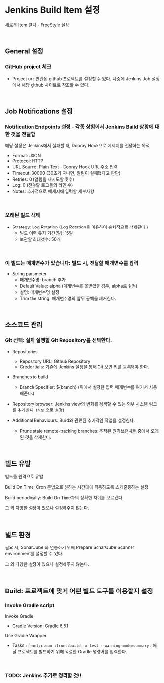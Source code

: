 # Jenkins Build Item 설정

새로운 Item 클릭 - FreeStyle 설정

<br>

## General 설정

### GitHub project 체크

- Project url: 연관된 github 프로젝트를 설정할 수 있다. 나중에 Jenkins Job 설정에서 해당 github 사이트로 참조할 수 있다.

<br>

## Job Notifications 설정

### Notification Endpoints 설정 - 각종 상황에서 Jenkins Build 상황에 대한 것을 전달함

해당 설정은 Jenkins에서 실패할 때, Dooray Hook으로 메세지를 전달하는 목적

- Format: JSON
- Protocol: HTTP
- URL Source: Plain Text - Dooray Hook URL 주소 입력
- Timeout: 30000 (30초가 지나면, 알림이 실패했다고 판단)
- Retries: 0 (알림을 재시도할 횟수)
- Log: 0 (전송할 로그들의 라인 수)
- Notes: 추가적으로 메세지에 입력할 세부사항

<br>

### 오래된 빌드 삭제

- Strategy: Log Rotation (Log Rotation을 이용하여 순차적으로 삭제된다.)
  - 빌드 이력 유지 기간(일): 15일
  - 보관할 최대갯수: 50개

<br>

### 이 빌드는 매개변수가 있습니다: 빌드 시, 전달할 매개변수를 입력 

- String parameter
  - 매개변수명: branch 추가
  - Default Value: alpha (매개변수를 못받았을 경우, alpha로 설정)
  - 설명: 매개변수명 설정
  - Trim the string: 매개변수명의 앞뒤 공백을 제거한다.

<br>

## 소스코드 관리

### Git 선택: 실제 실행할 Git Repository를 선택한다.

- Repositories
  - Repository URL: Github Repository 
  - Credentials: 기존에 Jenkins 설정을 통해 Git 보안 키를 등록해야 한다.

- Branches to build
  - Branch Specifier: ${branch} (위에서 설정한 입력 매개변수를 여기서 사용해준다.)
- Repository browser: Jenkins view의 변화를 검색할 수 있는 외부 시스템 링크를 추가한다. (`자동` 으로 설정)
- Additional Behaviours: Build와 관련된 추가적인 작업을 설정한다.
  - Prune stale remote-tracking branches: 추적된 원격브랜치들 중에서 오래된 것을 삭제한다.

<br>

## 빌드 유발

빌드를 원격으로 유발

Build On Time: Cron 문법으로 원하는 시간대에 작동하도록 스케줄링하는 설정

Build periodically: Build On Time과의 정확한 차이를 모르겠다.

그 외 다양한 설정이 있으나 설정해주지 않는다.

<br>

## 빌드 환경

필요 시, SonarCube 와 연동하기 위해 Prepare SonarQube Scanner environment를 설정할 수 있다.

그 외 다양한 설정이 있으나 설정해주지 않는다.

<br>

## Build: 프로젝트에 맞게 어떤 빌드 도구를 이용할지 설정

### Invoke Gradle script

Invoke Gradle

- Gradle Version: Gradle 6.5.1

Use Gradle Wrapper

- Tasks `:front:clean :front:build -x test --warning-mode=summary` : 해달 프로젝트를 빌드하기 위해 적절한 Gradle 명령어를 입력한다.

<br>

### TODO: Jenkins 추가로 정리할 것!!
